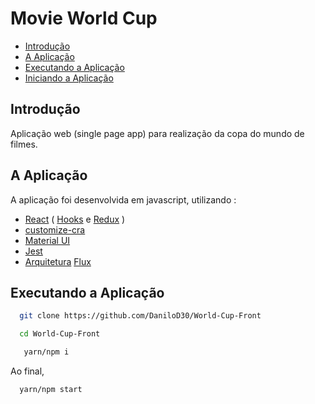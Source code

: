 # Movie World Cup

- [Introdução](#st1)
- [A Aplicação](#st2)
- [Executando a Aplicação](#st3)
 - [Iniciando a Aplicação](#st4)


<div id='st1' />

## Introdução

Aplicação web (single page app) para realização da copa do mundo de filmes.

<div id='st2' />

## A Aplicação

A aplicação foi desenvolvida em javascript, utilizando :
- [React](https://pt-br.reactjs.org/) ( [Hooks](https://react-redux.js.org/next/api/hooks) e [Redux](https://github.com/reduxjs/redux-thunk) )
- [customize-cra](https://github.com/arackaf/customize-cra)
- [Material UI](https://material-ui.com/pt/)
- [Jest](https://jestjs.io/docs/en/tutorial-react)
- [Arquitetura](https://www.treinaweb.com.br/blog/flux-descubra-o-motivo-do-sucesso-dessa-arquitetura-em-grandes-empresas/) [Flux](https://www.treinaweb.com.br/blog/flux-descubra-o-motivo-do-sucesso-dessa-arquitetura-em-grandes-empresas/)



<div id='st3' />

## Executando a Aplicação

```sh
  git clone https://github.com/DaniloD30/World-Cup-Front
```
```sh
  cd World-Cup-Front
```
```sh
   yarn/npm i
```
<div id='st4' />
Ao final,

```sh
  yarn/npm start
```


